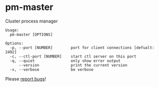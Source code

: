# pm-master

Cluster process manager

~~~
Usage:
  pm-master [OPTIONS]

Options:
  -p, --port [NUMBER]        port for client connections [defualt: 2492]
  -c, --ctl-port [NUMBER]    start ctl server on this port
  -q, --quiet                only show error output
      --version              print the current version
  -v, --verbose              be verbose
~~~

Please [report bugs](https://github.com/unsecured/pm-master/issues)!
